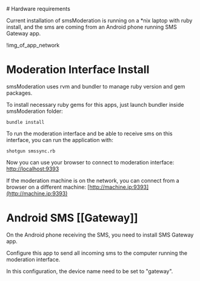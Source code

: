 # Hardware requirements

Current installation of smsModeration is running on a *nix laptop with ruby install, and the sms are coming from an Android phone running SMS Gateway app.

!img_of_app_network

# Moderation Interface Install

smsModeration uses rvm and bundler to manage ruby version and gem packages.

To install necessary ruby gems for this apps, just launch bundler inside smsModeration folder:

```
bundle install
```

To run the moderation interface and be able to receive sms on this interface, you can run the application with:

```
shotgun smssync.rb
```

Now you can use your browser to connect to moderation interface: [http://localhost:9393](http://localhost:9393)

If the moderation machine is on the network, you can connect from a browser on a different machine: [http://machine.ip:9393](http://machine.ip:9393)

# Android SMS [[Gateway]]

On the Android phone receiving the SMS, you need to install SMS Gateway app.

Configure this app to send all incoming sms to the computer running the moderation interface.

In this configuration, the device name need to be set to "gateway".
